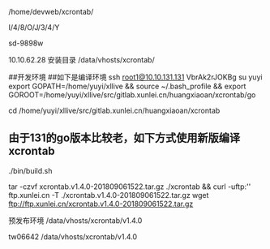 /home/devweb/xcrontab/

I/4/8/O/J/3/4/Y

sd-9898w

10.10.62.28 安装目录
/data/vhosts/xcrontab/


##开发环境
##如下是编译环境
ssh root1@10.10.131.131
VbrAk2rJOKBg
su yuyi
export GOPATH=/home/yuyi/xllive && source  ~/.bash_profile && export GOROOT=/home/yuyi/xllive/src/gitlab.xunlei.cn/huangxiaoan/xcrontab/go

cd /home/yuyi/xllive/src/gitlab.xunlei.cn/huangxiaoan/xcrontab

## 由于131的go版本比较老，如下方式使用新版编译xcrontab
./bin/build.sh

tar -czvf xcrontab.v1.4.0-201809061522.tar.gz ./xcrontab && curl -uftp:'' ftp.xunlei.cn -T ./xcrontab.v1.4.0-201809061522.tar.gz
wget ftp://ftp.xunlei.cn/xcrontab.v1.4.0-201809061522.tar.gz


预发布环境
/data/vhosts/xcrontab/v1.4.0

tw06642
/data/vhosts/xcrontab/v1.4.0

